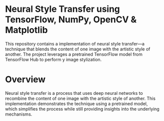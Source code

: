 # Neural Style Transfer using TensorFlow, NumPy, OpenCV & Matplotlib
This repository contains a  implementation of neural style transfer—a technique that blends the content of one image with the artistic style of another. The project leverages a pretrained TensorFlow model from TensorFlow Hub to perform y image stylization.

# Overview
Neural style transfer is a process that uses deep neural networks to recombine the content of one image with the artistic style of another. This implementation demonstrates the technique using a pretrained model, which simplifies the process while still providing insights into the underlying mechanisms.
